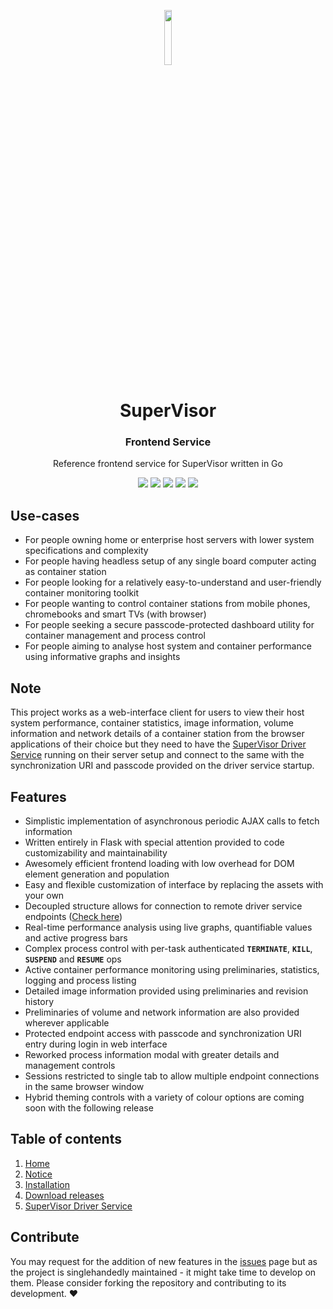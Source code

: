 <p align="center">
  <img width="15%" src="https://raw.githubusercontent.com/t0xic0der/supervisor-frontend-service/container-monitoring/pictures/mainicon.svg" />
</p>

<h1 align="center">SuperVisor</h1>
<h3 align="center">Frontend Service</h3>
<p align="center">Reference frontend service for SuperVisor written in Go</p>


<p align="center">
    <img src="https://img.shields.io/github/issues/t0xic0der/supervisor-frontend-service?style=flat-square&logo=appveyor&color=teal">
    <img src="https://img.shields.io/github/forks/t0xic0der/supervisor-frontend-service?style=flat-square&logo=appveyor&color=teal">
    <img src="https://img.shields.io/github/stars/t0xic0der/supervisor-frontend-service?style=flat-square&logo=appveyor&color=teal">
    <img src="https://img.shields.io/github/license/t0xic0der/supervisor-frontend-service?style=flat-square&logo=appveyor&color=teal">
    <img src="https://img.shields.io/github/watchers/t0xic0der/supervisor-frontend-service?style=flat-square&color=teal&logo=appveyor">
</p>

## Use-cases
- For people owning home or enterprise host servers with lower system specifications and complexity 
- For people having headless setup of any single board computer acting as container station
- For people looking for a relatively easy-to-understand and user-friendly container monitoring toolkit
- For people wanting to control container stations from mobile phones, chromebooks and smart TVs (with browser)
- For people seeking a secure passcode-protected dashboard utility for container management and process control
- For people aiming to analyse host system and container performance using informative graphs and insights

## Note
This project works as a web-interface client for users to view their host system performance, container statistics, 
image information, volume information and network details of a container station from the browser applications of their 
choice but they need to have the [SuperVisor Driver Service](https://github.com/t0xic0der/supervisor-driver-service/) 
running on their server setup and connect to the same with the synchronization URI and passcode provided on the driver 
service startup.

## Features
- Simplistic implementation of asynchronous periodic AJAX calls to fetch information
- Written entirely in Flask with special attention provided to code customizability and maintainability
- Awesomely efficient frontend loading with low overhead for DOM element generation and population
- Easy and flexible customization of interface by replacing the assets with your own
- Decoupled structure allows for connection to remote driver service endpoints ([Check here](https://github.com/t0xic0der/supervisor-driver-service))
- Real-time performance analysis using live graphs, quantifiable values and active progress bars
- Complex process control with per-task authenticated **`TERMINATE`**, **`KILL`**, **`SUSPEND`** and **`RESUME`** ops
- Active container performance monitoring using preliminaries, statistics, logging and process listing
- Detailed image information provided using preliminaries and revision history
- Preliminaries of volume and network information are also provided wherever applicable
- Protected endpoint access with passcode and synchronization URI entry during login in web interface
- Reworked process information modal with greater details and management controls
- Sessions restricted to single tab to allow multiple endpoint connections in the same browser window
- Hybrid theming controls with a variety of colour options are coming soon with the following release

## Table of contents
1. [Home](https://github.com/t0xic0der/supervisor-frontend-service/wiki)
2. [Notice](https://github.com/t0xic0der/supervisor-frontend-service/wiki/Notice)
3. [Installation](https://github.com/t0xic0der/supervisor-frontend-service/wiki/Installation)
4. [Download releases](https://github.com/t0xic0der/supervisor-frontend-service/releases)
5. [SuperVisor Driver Service](https://github.com/t0xic0der/supervisor-driver-service)

## Contribute
You may request for the addition of new features in the [issues](https://github.com/t0xic0der/supervisor-frontend-service/issues) 
page but as the project is singlehandedly maintained - it might take time to develop on them. Please consider forking 
the repository and contributing to its development. :heart:
